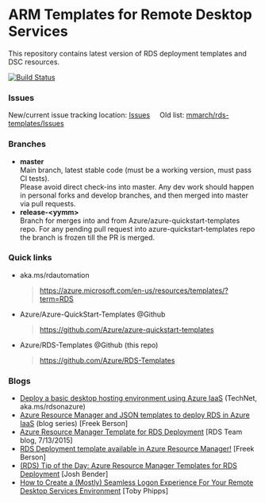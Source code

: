 # ARM Templates for Remote Desktop Services

This repository contains latest version of RDS deployment templates and DSC resources.

[![Build Status](https://travis-ci.org/Azure/RDS-Templates.svg?branch=master)](https://travis-ci.org/Azure/RDS-Templates)

### Issues
New/current issue tracking location:  [Issues](https://github.com/Azure/rds-templates/issues)   &nbsp; &nbsp;   Old list: [mmarch/rds-templates/Issues](https://github.com/mmarch/rds-templates/issues)

### Branches

* **master**  
 Main branch, latest stable code (must be a working version, must pass CI tests).  
 Please avoid direct check-ins into master. Any dev work should happen in personal forks and develop branches, and then merged into master via pull requests.
* **release-&lt;yymm&gt;**  
 Branch for merges into and from Azure/azure-quickstart-templates repo. For any pending pull request into azure-quickstart-templates repo the branch is frozen till the PR is merged.

### Quick links

* aka.ms/rdautomation  
  > https://azure.microsoft.com/en-us/resources/templates/?term=RDS
* Azure/Azure-QuickStart-Templates @Github
  > https://github.com/Azure/azure-quickstart-templates
* Azure/RDS-Templates @Github (this repo)
  > https://github.com/Azure/RDS-Templates


### Blogs
* [Deploy a basic desktop hosting environment using Azure IaaS](https://technet.microsoft.com/en-us/windows-server-docs/compute/remote-desktop-services/deploy-a-basic-desktop-hosting-environment-using-azure-iaas) (TechNet, aka.ms/rdsonazure)
* [Azure Resource Manager and JSON templates to deploy RDS in Azure IaaS](http://microsoftplatform.blogspot.nl/2017/03/azure-resource-manager-and-json_15.html) (blog series) [Freek Berson] 
* [Azure Resource Manager Template for RDS Deployment](https://blogs.msdn.microsoft.com/rds/2015/07/13/azure-resource-manager-template-for-rds-deployment) [RDS Team blog, 7/13/2015]
* [RDS Deployment template available in Azure Resource Manager!](http://microsoftplatform.blogspot.com/2015/07/rds-deployment-template-available-in.html) [Freek Berson] 
* [(RDS) Tip of the Day: Azure Resource Manager Templates for RDS Deployment](https://blogs.technet.microsoft.com/tip_of_the_day/2016/10/14/rds-tip-of-the-day-azure-resource-manager-templates-for-rds-deployment/) [Josh Bender]  
* [How to Create a (Mostly) Seamless Logon Experience For Your Remote Desktop Services Environment](http://www.rdsgurus.com/windows-2012-r2-how-to-create-a-mostly-seamless-logon-experience-for-your-remote-desktop-services-environment/) [Toby Phipps]
 
